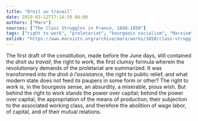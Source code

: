 ```yaml
---
title: "Droit au travail"
date: 2019-03-12T17:14:59-04:00
authors: ["Marx"]
sources: ["The Class Struggles in France, 1848-1850"]
tags: ["right to work", "proletariat", "bourgeois socialism", "Marxism", "socialism", "1848"]
exlink: "https://www.marxists.org/archive/marx/works/1850/class-struggles-france/ch02.htm"
---
```


The first draft of the constitution, made before the June days, still contained the *droit au travail*, the right to work, the first clumsy formula wherein the revolutionary demands of the proletariat are summarized. It was transformed into the *droit à l’assistance*, the right to public relief, and what modern state does not feed its paupers in some form or other? The right to work is, in the bourgeois sense, an absurdity, a miserable, pious wish. But behind the right to work stands the power over capital; behind the power over capital, the appropriation of the means of production, their subjection to the associated working class, and therefore the abolition of wage labor, of capital, and of their mutual relations.
